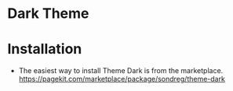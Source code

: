 # Dark Theme


# Installation
 - The easiest way to install Theme Dark is from the marketplace. https://pagekit.com/marketplace/package/sondreg/theme-dark